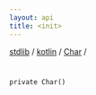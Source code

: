 ```yaml
---
layout: api
title: <init>
---
```

[stdlib](../../index.md) / [kotlin](../index.md) / [Char](index.md) / [<init>](_init_.md)

# <init>

```
private Char()
```
